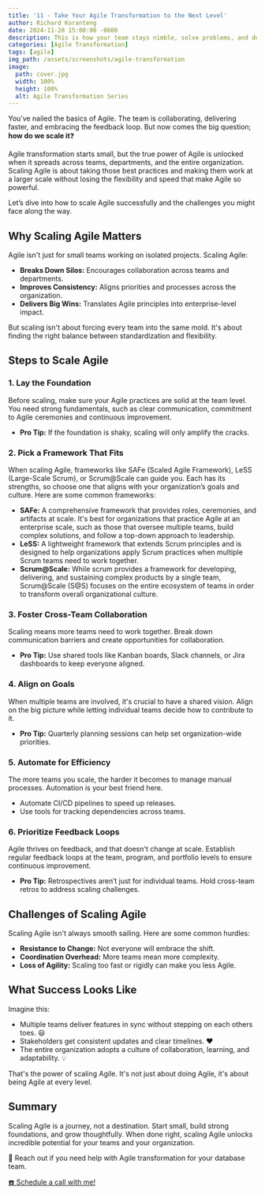 ```yaml
---
title: '11 - Take Your Agile Transformation to the Next Level'
author: Richard Koranteng
date: 2024-11-28 15:00:00 -0600
description: This is how your team stays nimble, solve problems, and deliver value again and again.
categories: [Agile Transformation]
tags: [agile]
img_path: /assets/screenshots/agile-transformation
image:
  path: cover.jpg
  width: 100%
  height: 100%
  alt: Agile Transformation Series
---
```


You’ve nailed the basics of Agile. The team is collaborating, delivering faster, and embracing the feedback loop. But now comes the big question; **how do we scale it**❓

Agile transformation starts small, but the true power of Agile is unlocked when it spreads across teams, departments, and the entire organization. Scaling Agile is about taking those best practices and making them work at a larger scale without losing the flexibility and speed that make Agile so powerful.

Let’s dive into how to scale Agile successfully and the challenges you might face along the way.

## Why Scaling Agile Matters
Agile isn't just for small teams working on isolated projects. Scaling Agile:

* **Breaks Down Silos:** Encourages collaboration across teams and departments.
* **Improves Consistency:** Aligns priorities and processes across the organization.
* **Delivers Big Wins:** Translates Agile principles into enterprise-level impact.

But scaling isn't about forcing every team into the same mold. It's about finding the right balance between standardization and flexibility.

## Steps to Scale Agile

### 1. Lay the Foundation
Before scaling, make sure your Agile practices are solid at the team level. You need strong fundamentals, such as clear communication, commitment to Agile ceremonies and continuous improvement.

* **Pro Tip:** If the foundation is shaky, scaling will only amplify the cracks.

### 2. Pick a Framework That Fits
When scaling Agile, frameworks like SAFe (Scaled Agile Framework), LeSS (Large-Scale Scrum), or Scrum@Scale can guide you. Each has its strengths, so choose one that aligns with your organization’s goals and culture. Here are some common frameworks:

* **SAFe:** A comprehensive framework that provides roles, ceremonies, and artifacts at scale. It's best for organizations that practice Agile at an enterprise scale, such as those that oversee multiple teams, build complex solutions, and follow a top-down approach to leadership.
* **LeSS:** A lightweight framework that extends Scrum principles and is designed to help organizations apply Scrum practices when multiple Scrum teams need to work together.
* **Scrum@Scale:** While scrum provides a framework for developing, delivering, and sustaining complex products by a single team, Scrum@Scale (S@S) focuses on the entire ecosystem of teams in order to transform overall organizational culture.

### 3. Foster Cross-Team Collaboration
Scaling means more teams need to work together. Break down communication barriers and create opportunities for collaboration.

* **Pro Tip:** Use shared tools like Kanban boards, Slack channels, or Jira dashboards to keep everyone aligned.

### 4. Align on Goals
When multiple teams are involved, it's crucial to have a shared vision. Align on the big picture while letting individual teams decide how to contribute to it.

* **Pro Tip:** Quarterly planning sessions can help set organization-wide priorities.

### 5. Automate for Efficiency
The more teams you scale, the harder it becomes to manage manual processes. Automation is your best friend here.

* Automate CI/CD pipelines to speed up releases.
* Use tools for tracking dependencies across teams.

### 6. Prioritize Feedback Loops
Agile thrives on feedback, and that doesn't change at scale. Establish regular feedback loops at the team, program, and portfolio levels to ensure continuous improvement.

* **Pro Tip:** Retrospectives aren’t just for individual teams. Hold cross-team retros to address scaling challenges.

## Challenges of Scaling Agile
Scaling Agile isn't always smooth sailing. Here are some common hurdles:

* **Resistance to Change:** Not everyone will embrace the shift.
* **Coordination Overhead:** More teams mean more complexity.
* **Loss of Agility:** Scaling too fast or rigidly can make you less Agile.

## What Success Looks Like
Imagine this:

* Multiple teams deliver features in sync without stepping on each others toes. 😃
* Stakeholders get consistent updates and clear timelines. ♥️
* The entire organization adopts a culture of collaboration, learning, and adaptability. 💡

That's the power of scaling Agile. It's not just about doing Agile, it's about being Agile at every level.

## Summary
Scaling Agile is a journey, not a destination. Start small, build strong foundations, and grow thoughtfully. When done right, scaling Agile unlocks incredible potential for your teams and your organization.

🚀 Reach out if you need help with Agile transformation for your database team.

 [☎️ Schedule a call with me!](https://calendly.com/rkkoranteng/free-consultation)